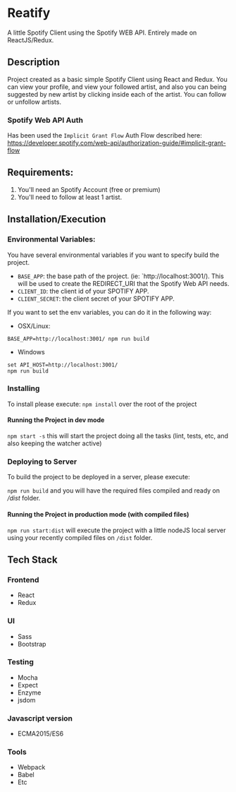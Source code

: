 # Reatify 
  
A little Spotify Client using the Spotify WEB API. Entirely made on ReactJS/Redux.

## Description
Project created as a basic simple Spotify Client using React and Redux.
You can view your profile, and view your followed artist, and also you can being suggested by new artist by clicking inside each of the artist.
You can follow or unfollow artists.

### Spotify Web API Auth
Has been used the `Implicit Grant Flow` Auth Flow described here: https://developer.spotify.com/web-api/authorization-guide/#implicit-grant-flow

## Requirements: 
1. You'll need an Spotify Account (free or premium)
2. You'll need to follow at least 1 artist.

## Installation/Execution

### Environmental Variables:

You have several environmental variables if you want to specify build the project.

- `BASE_APP`: the base path of the project. (ie: `http://localhost:3001/). This will be used to create the REDIRECT_URI that the Spotify Web API needs.
- `CLIENT_ID`: the client id of your SPOTIFY APP.
- `CLIENT_SECRET`: the client secret of your SPOTIFY APP.

If you want to set the env variables, you can do it in the following way:

- OSX/Linux:
```
BASE_APP=http://localhost:3001/ npm run build
```

- Windows
```
set API_HOST=http://localhost:3001/
npm run build
```

### Installing
To install please execute: 
`npm install` over the root of the project

#### Running the Project in dev mode
`npm start -s` this will start the project doing all the tasks (lint, tests, etc, and also keeping the watcher active)

### Deploying to Server
To build the project to be deployed in a server, please execute:

`npm run build` and you will have the required files compiled and ready on */dist* folder. 

#### Running the Project in production mode (with compiled files)
`npm run start:dist` will execute the project with a little nodeJS local server using your recently compiled files on `/dist` folder.

## Tech Stack

### Frontend
- React
- Redux 

### UI
- Sass
- Bootstrap 

### Testing
- Mocha
- Expect 
- Enzyme
- jsdom

### Javascript version
- ECMA2015/ES6

### Tools
- Webpack
- Babel
- Etc
